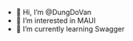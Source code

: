 - 👋 Hi, I’m @DungDoVan
- 👀 I’m interested in MAUI
- 🌱 I’m currently learning Swagger

<!---
DungDoVan/DungDoVan is a ✨ special ✨ repository because its `README.md` (this file) appears on your GitHub profile.
You can click the Preview link to take a look at your changes.
--->
